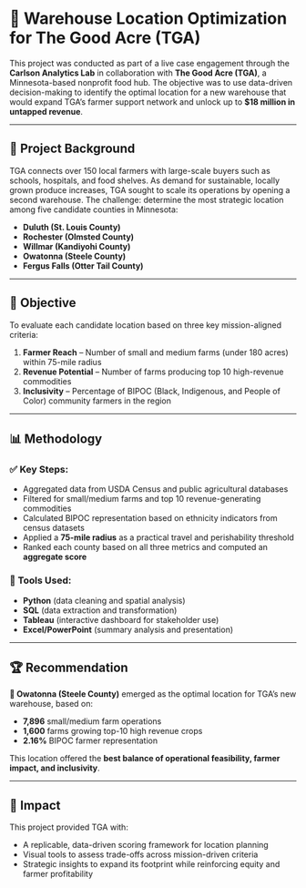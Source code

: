 # 🏬 Warehouse Location Optimization for The Good Acre (TGA)

This project was conducted as part of a live case engagement through the **Carlson Analytics Lab** in collaboration with **The Good Acre (TGA)**, a Minnesota-based nonprofit food hub. The objective was to use data-driven decision-making to identify the optimal location for a new warehouse that would expand TGA’s farmer support network and unlock up to **$18 million in untapped revenue**.

---

## 🧭 Project Background

TGA connects over 150 local farmers with large-scale buyers such as schools, hospitals, and food shelves. As demand for sustainable, locally grown produce increases, TGA sought to scale its operations by opening a second warehouse. The challenge: determine the most strategic location among five candidate counties in Minnesota:
- **Duluth (St. Louis County)**
- **Rochester (Olmsted County)**
- **Willmar (Kandiyohi County)**
- **Owatonna (Steele County)**
- **Fergus Falls (Otter Tail County)**

---

## 🎯 Objective

To evaluate each candidate location based on three key mission-aligned criteria:
1. **Farmer Reach** – Number of small and medium farms (under 180 acres) within 75-mile radius
2. **Revenue Potential** – Number of farms producing top 10 high-revenue commodities
3. **Inclusivity** – Percentage of BIPOC (Black, Indigenous, and People of Color) community farmers in the region

---

## 📊 Methodology

### ✅ Key Steps:
- Aggregated data from USDA Census and public agricultural databases
- Filtered for small/medium farms and top 10 revenue-generating commodities
- Calculated BIPOC representation based on ethnicity indicators from census datasets
- Applied a **75-mile radius** as a practical travel and perishability threshold
- Ranked each county based on all three metrics and computed an **aggregate score**

### 📍 Tools Used:
- **Python** (data cleaning and spatial analysis)
- **SQL** (data extraction and transformation)
- **Tableau** (interactive dashboard for stakeholder use)
- **Excel/PowerPoint** (summary analysis and presentation)

---

## 🏆 Recommendation

**📍 Owatonna (Steele County)** emerged as the optimal location for TGA’s new warehouse, based on:
- **7,896** small/medium farm operations
- **1,600** farms growing top-10 high revenue crops
- **2.16%** BIPOC farmer representation

This location offered the **best balance of operational feasibility, farmer impact, and inclusivity**.

---

## 🌱 Impact

This project provided TGA with:
- A replicable, data-driven scoring framework for location planning
- Visual tools to assess trade-offs across mission-driven criteria
- Strategic insights to expand its footprint while reinforcing equity and farmer profitability
